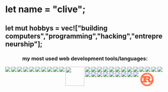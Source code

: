 <h1>let name = "clive"; </h1>
<h2>let mut hobbys = vec!["building computers","programming","hacking","entrepreneurship"]; </h2>
<h3 align="center">my most used web development tools/languages: </h5>
<img align="left" src="https://www.vectorlogo.zone/logos/golang/golang-icon.svg">
<img align="left" src="https://www.vectorlogo.zone/logos/python/python-icon.svg">
<img align="left" src="https://www.vectorlogo.zone/logos/w3_html5/w3_html5-icon.svg">
<img align="left" src="https://www.vectorlogo.zone/logos/git-scm/git-scm-icon.svg">
<img align="left" src="https://www.vectorlogo.zone/logos/javascript/javascript-icon.svg">
<img align="left" src="https://www.vectorlogo.zone/logos/linux/linux-icon.svg">
<img align="left" src="https://www.vectorlogo.zone/logos/atom_io/atom_io-icon.svg">
<img align="left" src="https://www.vectorlogo.zone/logos/nodejs/nodejs-icon.svg">
<img align="left" src="https://www.vectorlogo.zone/logos/upwork/upwork-icon.svg">
<img align="left" src="https://www.vectorlogo.zone/logos/reactjs/reactjs-icon.svg">
<img align="left" src="https://www.freeiconspng.com/uploads/c--logo-icon-0.png" width="60" height="60">
<img align="left" src="https://www.vectorlogo.zone/logos/tensorflow/tensorflow-icon.svg">
<img align="left" src="https://www.vectorlogo.zone/logos/webassembly/webassembly-icon.svg">
<img align="left" src="https://www.vectorlogo.zone/logos/postgresql/postgresql-icon.svg">
<img align="left" src="https://www.vectorlogo.zone/logos/heroku/heroku-icon.svg">
<img align="left" src="https://www.vectorlogo.zone/logos/djangoproject/djangoproject-icon.svg">
<img align="left" src="https://www.vectorlogo.zone/logos/pocoo_jinja/pocoo_jinja-icon.svg">
<img align="left" src="https://www.vectorlogo.zone/logos/vim/vim-icon.svg">
<img align="left" src="https://www.vectorlogo.zone/logos/mongodb/mongodb-icon.svg">
<img align="left" src="https://www.vectorlogo.zone/logos/getbootstrap/getbootstrap-icon.svg">
<img align="left" src="https://www.vectorlogo.zone/logos/docker/docker-icon.svg">
<img align="left" src="https://www.vectorlogo.zone/logos/dieselrs/dieselrs-icon.svg">
<img align="left" src="https://www.vectorlogo.zone/logos/sqlite/sqlite-icon.svg">
<img align="left" src="https://www.vectorlogo.zone/logos/tailwindcss/tailwindcss-icon.svg">
<img align="left" src="https://www.vectorlogo.zone/logos/freenomworld/freenomworld-icon.svg">
<img align="left" src="https://www.vectorlogo.zone/logos/dotnet/dotnet-icon.svg">
<img align="left" src="https://www.vectorlogo.zone/logos/kubernetes/kubernetes-icon.svg">
<img align="left" src="https://www.vectorlogo.zone/logos/getpostman/getpostman-icon.svg">
<img align="left" src="https://www.vectorlogo.zone/logos/google_cloud/google_cloud-icon.svg">
<img align="left" src="https://www.vectorlogo.zone/logos/json/json-icon.svg">
<img align="left" src="https://www.vectorlogo.zone/logos/torproject/torproject-icon.svg">
<img align="left" src="https://www.vectorlogo.zone/logos/npmjs/npmjs-icon.svg">
<img align="left" src="https://www.vectorlogo.zone/logos/dartlang/dartlang-icon.svg">
<svg xmlns="http://www.w3.org/2000/svg" width="48" height="48" viewBox="0 0 48 48">
  <path fill="#FF7043" d="M23,7.5 C23,6.67157288 23.6715729,6 24.5,6 C25.3284271,6 26,6.67157288 26,7.5 C26,8.32842712 25.3284271,9 24.5,9 C23.6715729,9 23,8.32842712 23,7.5 Z M7,19.5 C7,18.6715729 7.67157288,18 8.5,18 C9.32842712,18 10,18.6715729 10,19.5 C10,20.3284271 9.32842712,21 8.5,21 C7.67157288,21 7,20.3284271 7,19.5 Z M38,19.5 C38,18.6715728 38.6715729,18 39.5,18 C40.3284271,18 41,18.6715728 41,19.5 C41,20.3284271 40.3284271,21 39.5,21 C38.6715729,21 38,20.3284271 38,19.5 Z M10.788926,21.0879722 C11.3653792,20.8022156 11.6257787,20.0480186 11.3698118,19.4031382 L10.8139036,18 L13,18 L13,29 L8.58953171,29 C8.04511311,26.8653107 7.87551976,24.6332587 8.09008672,22.4267047 L10.788926,21.0879722 Z M21,21 L21,18 L26.862016,18 C27.1647825,18 29,18.3210245 29,19.579741 C29,20.6248592 27.5923714,20.9996003 26.4348629,20.9996003 L21,21 Z M13,37.5 C13,36.6715729 13.6715729,36 14.5,36 C15.3284271,36 16,36.6715729 16,37.5 C16,38.3284271 15.3284271,39 14.5,39 C13.6715729,39 13,38.3284271 13,37.5 Z M32,37.5 C32,36.6715729 32.6715729,36 33.5,36 C34.3284271,36 35,36.6715729 35,37.5 C35,38.3284271 34.3284271,39 33.5,39 C32.6715729,39 32,38.3284271 32,37.5 Z M32.7316213,34.3891688 C32.0857073,34.2461635 31.4503235,34.6708228 31.3119213,35.3396205 L30.6537465,38.5136268 C26.3707433,40.5184984 21.4547492,40.494141 17.1905463,38.4469201 L16.5328134,35.2729138 C16.3944296,34.6049723 15.7590642,34.1794378 15.1135552,34.3228807 L12.4019902,34.9245417 C11.8981723,34.3883792 11.4297872,33.8178376 11,33.2167726 L24.1936858,33.2167726 C24.343038,33.2167726 24.4426074,33.188883 24.4426074,33.0484802 L24.4426074,28.2254517 C24.4426074,28.0850641 24.343038,28.0571594 24.1936858,28.0571594 L20.3350648,28.0571594 L20.3350648,25 L24.5084875,25 C24.8894527,25 26.5454197,25.1124866 27.0749123,27.2998419 C27.2407189,27.9725775 27.60481,30.1608232 27.8537426,30.8614483 C28.101821,31.6471119 29.1118445,33.2166508 30.1881347,33.2166508 L37,33.2166508 C36.5431356,33.8485741 36.0434768,34.4462174 35.5047843,35.0050828 L32.7316213,34.3891688 Z M39.9212584,22.6913105 C40.0133161,23.6504725 40.0246789,24.6161123 39.9552185,25.5773143 L38.3089228,25.5773143 C38.1441322,25.5773143 38.0778698,25.6894014 38.0778698,25.85666 L38.0778698,26.6399503 C38.0778698,28.4837155 37.0744004,28.8847253 36.1950611,28.986826 C35.3576595,29.0845742 34.4292464,28.623631 34.3147775,28.0927528 C33.8207827,25.2141421 32.9976531,24.5994147 31.6977283,23.537082 C33.3109056,22.475735 34.9895146,20.9100265 34.9895146,18.8142132 C34.9895146,16.5512019 33.4920871,15.1258108 32.4714181,14.4268777 C31.0393857,13.4489402 29.4538742,13.2530039 29.0261528,13.2530039 L12,13.2530039 C14.3536776,10.5280086 17.5089332,8.68306173 20.9771,8.00389749 L22.9840386,10.1852434 C23.4377424,10.6774727 24.1892191,10.695709 24.6638918,10.2252117 L26.9094294,8 C31.542383,8.89914902 35.5594103,11.8632739 37.8941267,16.1054999 L36.3568472,19.7026827 C36.0914096,20.3252203 36.3622999,21.0533466 36.9615417,21.3292422 L39.9212584,22.6913105 Z M43.8704004,22.3156679 L43.817801,21.7770738 L45.4066534,20.295068 C45.7298183,19.9937865 45.6090496,19.3874229 45.1958481,19.233413 L43.1647256,18.4739025 L43.0056715,17.949593 L44.272626,16.1898626 C44.5309816,15.8321953 44.2936305,15.2611761 43.8585578,15.1896427 L41.7167944,14.8412329 L41.4592761,14.3602915 L42.3593124,12.3847122 C42.5436124,11.9824282 42.2010918,11.4678133 41.7584436,11.4846685 L39.584696,11.5604102 L39.2413382,11.1438416 L39.7408199,9.02644388 C39.8418105,8.59639853 39.4054599,8.15963314 38.9754401,8.26061723 L36.8585002,8.75966226 L36.4410905,8.41630166 L36.5172539,6.24253641 C36.5341089,5.80239265 36.0190575,5.45860607 35.6176214,5.64122203 L33.6424621,6.54170638 L33.1615247,6.2837673 L32.8122768,4.14154581 C32.7415848,3.70731421 32.17017,3.46998323 31.8125056,3.72751103 L30.051541,4.99447583 L29.5280804,4.835839 L28.768576,2.80429608 C28.614571,2.39026129 28.0077864,2.27117351 27.7073704,2.59264076 L26.2253766,4.18279139 L25.6867869,4.1301952 L24.5422609,2.28086431 C24.3108329,1.90637856 23.691027,1.90637856 23.4604179,2.28086431 L22.3158918,4.1301952 L21.7768615,4.18279139 L20.2944638,2.59264076 C19.9940257,2.27116249 19.3872668,2.39024293 19.2332581,2.80429608 L18.4737537,4.835839 L17.9498892,4.99447583 L16.1893285,3.72751103 C15.8316641,3.46914965 15.259805,3.70731421 15.1891167,4.14154581 L14.8398688,6.2837673 L14.3589314,6.54170638 L12.3837721,5.64122203 C11.982336,5.45776148 11.4673213,5.80238163 11.4841396,6.24253641 L11.5598807,8.41630166 L11.142471,8.75966226 L9.0255311,8.26061723 C8.59548925,8.16047039 8.15872742,8.5964022 8.25971069,9.02644388 L8.75834773,11.1438416 L8.41583083,11.5604102 L6.24208327,11.4846685 C5.80363226,11.4720436 5.45815931,11.982465 5.64077378,12.3847122 L6.5412508,14.3602915 L6.28331382,14.8412329 L4.14155042,15.1896427 C3.70647776,15.2603352 3.47083789,15.8321953 3.727519,16.1898626 L4.9944735,17.949593 L4.83541934,18.4739025 L2.80389295,19.233413 C2.39151398,19.3874193 2.27077471,19.9937682 2.59308027,20.295068 L4.18237337,21.7770738 L4.12977393,22.3156679 L2.28086202,23.4602032 C1.90637933,23.6916331 1.90637933,24.3114441 2.28086202,24.542055 L4.12977393,25.6865904 L4.18237337,26.2251845 L2.59308027,27.7075942 C2.27076369,28.0080348 2.391525,28.613954 2.80389295,28.7688085 L4.83541934,29.5283191 L4.9944735,30.0526285 L3.727519,31.8127629 C3.47000064,32.1712711 3.70690373,32.7426979 4.14199107,32.8125422 L6.28335054,33.1609556 L6.54128752,33.6427416 L5.64081051,35.6174763 C5.45735144,36.0189157 5.80365429,36.5352198 6.24211999,36.51752 L8.41502296,36.4413597 L8.75838078,36.8587728 L8.25974374,38.9765745 C8.15875679,39.4057753 8.59552597,39.8416961 9.02556415,39.740712 L11.142504,39.2420709 L11.5599138,39.5845906 L11.4841727,41.7587965 C11.4673397,42.1989402 11.9823691,42.5431308 12.3838051,42.3596702 L14.3589645,41.4596265 L14.8399019,41.7175619 L15.1891498,43.8585349 C15.2598417,44.2944557 15.8316972,44.5300975 16.1893616,44.2734143 L17.9490777,43.0056049 L18.4733828,43.1650789 L19.2328872,45.1957773 C19.3868922,45.6081596 19.9936768,45.7297444 20.2940929,45.4065917 L21.7764906,43.8172856 L22.3155209,43.871145 L23.460047,45.720072 C23.690634,46.0928685 24.3104363,46.0937499 24.54189,45.720072 L25.686416,43.871145 L26.2250057,43.8172856 L27.7069995,45.4065917 C28.0074376,45.7297518 28.6141965,45.6081486 28.7682052,45.1957773 L29.5277095,43.1650789 L30.0520147,43.0056049 L31.8121348,44.2734143 C32.1697991,44.5300938 32.7412176,44.2936478 32.8119059,43.8585349 L33.1611538,41.7175619 L33.6420912,41.4596265 L35.6172506,42.3596702 C36.0186866,42.5431344 36.5328567,42.1997702 36.516883,41.7587965 L36.4411382,39.5845906 L36.858144,39.2420709 L38.9750839,39.740712 C39.4051258,39.8416998 39.8414837,39.4057679 39.7405004,38.9765745 L39.2418633,36.8587728 L39.5843802,36.4413597 L41.7581278,36.51752 C42.1965788,36.5352198 42.5433003,36.0188789 42.3589966,35.6174763 L41.4589235,33.6427416 L41.7164456,33.1609556 L43.858209,32.8125422 C44.2941262,32.7426942 44.5306107,32.1712748 44.2722404,31.8127629 L43.0052859,30.0526285 L43.1643401,29.5283191 L45.1954625,28.7688085 C45.6086861,28.6139614 45.7294253,28.0080127 45.4062789,27.7075942 L43.8174264,26.2251845 L43.8700185,25.6865904 L45.7189304,24.542055 C46.0934131,24.3114661 46.0938538,23.6916588 45.7192683,23.4602032 L43.8704004,22.3156679 Z"/>
</svg>
